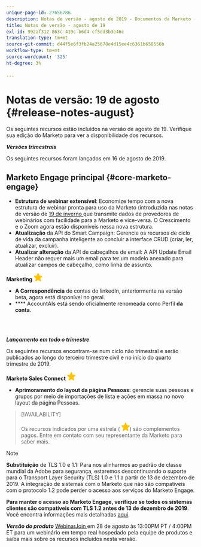 ```yaml
---
unique-page-id: 27656786
description: Notas de versão - agosto de 2019 - Documentos da Marketo - Documentação do produto
title: Notas de versão - agosto de 19
exl-id: 992af312-863c-419c-b6d4-cf5dd3b3e46c
translation-type: tm+mt
source-git-commit: d44f5e6f3fb24a25678e4d15ee4c6361b658556b
workflow-type: tm+mt
source-wordcount: '325'
ht-degree: 3%

---
```


# Notas de versão: 19 de agosto {#release-notes-august}

Os seguintes recursos estão incluídos na versão de agosto de 19. Verifique sua edição do Marketo para ver a disponibilidade dos recursos.

**_Versões trimestrais_**

Os seguintes recursos foram lançados em 16 de agosto de 2019.

## Marketo Engage principal {#core-marketo-engage}

* **Estrutura de webinar extensível**: Economize tempo com a nova estrutura de webinar pronta para uso da Marketo (introduzida nas notas de versão de  [19 de inverno ](/help/marketo/release-notes/2019/release-notes-winter-19.md) que transmite dados de provedores de webinários com facilidade para a Marketo e vice-versa. O Crescimento e o Zoom agora estão disponíveis nessa nova estrutura.
* **Atualização** da API do Smart Campaign: Gerencie os recursos de ciclo de vida da campanha inteligente ao concluir a interface CRUD (criar, ler, atualizar, excluir).
* **Atualizar alteração** da API de cabeçalhos de email: A API Update Email Header não requer mais um email para ter um modelo anexado para atualizar campos de cabeçalho, como linha de assunto.

**Marketing** ![ baseado em conta (estrela)](assets/yellow-star.png)

* **A Correspondência** de contas do linkedIn, anteriormente na versão beta, agora está disponível no geral.
* **** AccountAIs está sendo oficialmente renomeada como Perfil  **da conta**.

<br> 

**_Lançamento em todo o trimestre_**

Os seguintes recursos encontram-se num ciclo não trimestral e serão publicados ao longo do terceiro trimestre civil e no início do quarto trimestre de 2019.

**Marketo Sales Connect** ![ (estrela)](assets/yellow-star.png)

* **Aprimoramento do layout da página Pessoas:** gerencie suas pessoas e grupos por meio de importações de lista e ações em massa no novo layout da página Pessoas.

>[!AVAILABILITY]
>
>Os recursos indicados por uma estrela ( ![(star)](assets/yellow-star.png)) são complementos pagos. Entre em contato com seu representante da Marketo para saber mais.

>[!NOTE]
>
>**Substituição** de TLS 1.0 e 1.1: Para nos alinharmos ao padrão de classe mundial da Adobe para segurança, estaremos descontinuando o suporte para o Transport Layer Security (TLS) 1.0 e 1.1 a partir de 13 de dezembro de 2019. A integração de sistemas com o Marketo que não são compatíveis com o protocolo 1.2 pode perder o acesso aos serviços do Marketo Engage.
>
>**Para manter o acesso ao Marketo Engage, verifique se todos os sistemas clientes são compatíveis com TLS 1.2 antes de 13 de dezembro de 2019**. Você encontra informações mais detalhadas [aqui](https://nation.marketo.com/docs/DOC-7059-tls-10-11-deprecation-faq).

**_Versão do produto_** [WebinarJoin ](https://engage.marketo.com/August_19_Release_Webinar.html) em 28 de agosto às 13:00PM PT / 4:00PM ET para um webinário em tempo real hospedado pela equipe de produtos e saiba mais sobre os recursos incluídos nesta versão.
